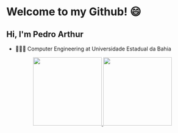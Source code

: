# Welcome to my Github! 😄
## Hi, I'm Pedro Arthur
* 👩🏻‍💻 Computer Engineering at Universidade Estadual da Bahia
  
<div align="center">
  <a href="https://github.com/pedroarthur2002">
    <img height="180em" src="https://github-readme-stats.vercel.app/api?username=pedroarthur2002&show_icons=true&theme=prussian&include_all_commits=true&count_private=true"/>
    <img height="180em" src="https://github-readme-stats.vercel.app/api/top-langs/?username=pedroarthur2002&layout=compact&langs_count=7&theme=prussian"/>
  </a>
</div>






